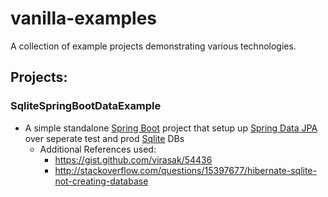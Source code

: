 # vanilla-examples
A collection of example projects demonstrating various technologies.

## Projects:
### SqliteSpringBootDataExample
  - A simple standalone [Spring Boot](http://projects.spring.io/spring-boot/) project that setup up [Spring Data JPA](https://spring.io/guides/gs/accessing-data-jpa/) over seperate test and prod [Sqlite](https://www.sqlite.org/) DBs
    - Additional References used:
      - https://gist.github.com/virasak/54436
      - http://stackoverflow.com/questions/15397677/hibernate-sqlite-not-creating-database
